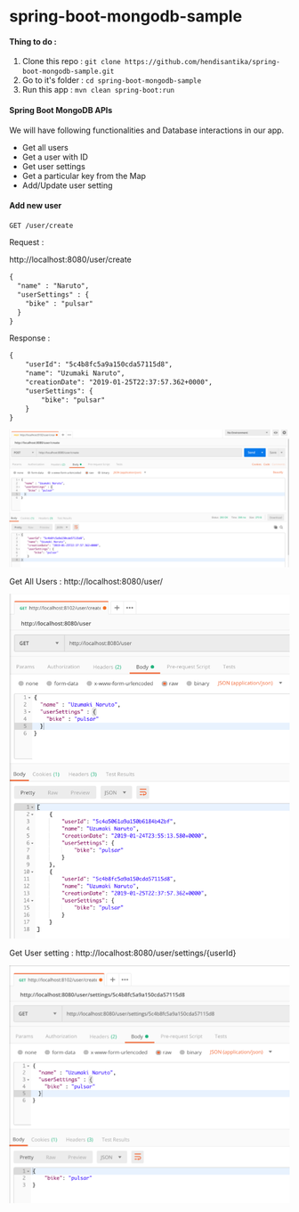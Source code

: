 # spring-boot-mongodb-sample

#### Thing to do :
1. Clone this repo : `git clone https://github.com/hendisantika/spring-boot-mongodb-sample.git`
2. Go to it's folder : `cd spring-boot-mongodb-sample`
3. Run this app : `mvn clean spring-boot:run`

#### Spring Boot MongoDB APIs

We will have following functionalities and Database interactions in our app.

* Get all users
* Get a user with ID
* Get user settings
* Get a particular key from the Map
* Add/Update user setting

#### Add new user
```
GET /user/create
```

Request :

http://localhost:8080/user/create
```
{
  "name" : "Naruto",
  "userSettings" : {
    "bike" : "pulsar"
  }
}
```

Response :
```
{
    "userId": "5c4b8fc5a9a150cda57115d8",
    "name": "Uzumaki Naruto",
    "creationDate": "2019-01-25T22:37:57.362+0000",
    "userSettings": {
        "bike": "pulsar"
    }
}
```

![Add new User](img/add.png "Add New User")

Get All Users : http://localhost:8080/user/

![List All Users](img/list.png "List All Users")

Get User setting : http://localhost:8080/user/settings/{userId}

![Get User setting](img/setting.png "Get User setting")



